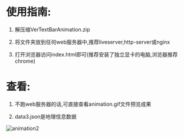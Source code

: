 # 使用指南:

1. 解压缩VerTextBarAnimation.zip

2. 将文件夹放到任何web服务器中,推荐liveserver,http-server或nginx

3. 打开浏览器访问index.html即可(推荐安装了独立显卡的电脑,浏览器推荐chrome)

# 查看:

1. 不跑web服务器的话,可直接查看animation.gif文件预览成果

2. data3.json是地理信息数据

![animation2](https://user-images.githubusercontent.com/29321723/230703315-ee46925c-3c20-4284-af6e-ae8a4c6be8b8.gif)
